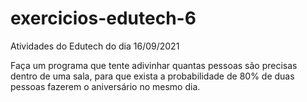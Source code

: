 # exercicios-edutech-6
Atividades do Edutech do dia 16/09/2021

Faça um programa que tente adivinhar quantas pessoas são precisas dentro de uma sala, para que exista a probabilidade de 80% de duas pessoas fazerem o aniversário no mesmo dia.

